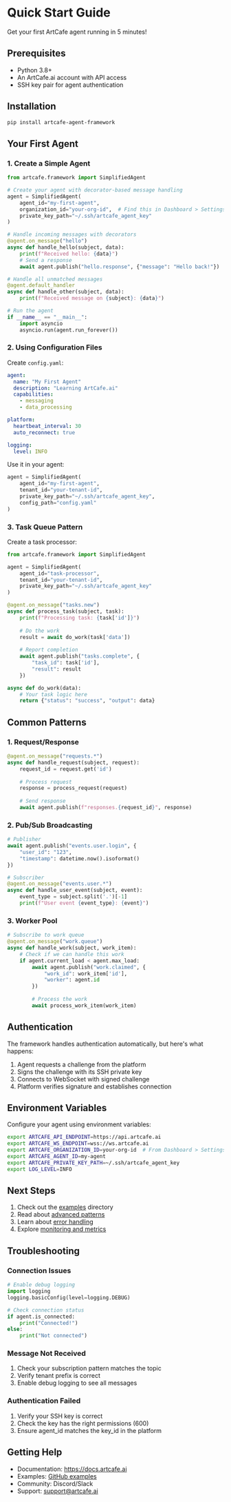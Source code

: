 # Quick Start Guide

Get your first ArtCafe agent running in 5 minutes!

## Prerequisites

- Python 3.8+
- An ArtCafe.ai account with API access
- SSH key pair for agent authentication

## Installation

```bash
pip install artcafe-agent-framework
```

## Your First Agent

### 1. Create a Simple Agent

```python
from artcafe.framework import SimplifiedAgent

# Create your agent with decorator-based message handling
agent = SimplifiedAgent(
    agent_id="my-first-agent",
    organization_id="your-org-id",  # Find this in Dashboard > Settings
    private_key_path="~/.ssh/artcafe_agent_key"
)

# Handle incoming messages with decorators
@agent.on_message("hello")
async def handle_hello(subject, data):
    print(f"Received hello: {data}")
    # Send a response
    await agent.publish("hello.response", {"message": "Hello back!"})

# Handle all unmatched messages
@agent.default_handler
async def handle_other(subject, data):
    print(f"Received message on {subject}: {data}")

# Run the agent
if __name__ == "__main__":
    import asyncio
    asyncio.run(agent.run_forever())
```

### 2. Using Configuration Files

Create `config.yaml`:

```yaml
agent:
  name: "My First Agent"
  description: "Learning ArtCafe.ai"
  capabilities:
    - messaging
    - data_processing

platform:
  heartbeat_interval: 30
  auto_reconnect: true

logging:
  level: INFO
```

Use it in your agent:

```python
agent = SimplifiedAgent(
    agent_id="my-first-agent",
    tenant_id="your-tenant-id", 
    private_key_path="~/.ssh/artcafe_agent_key",
    config_path="config.yaml"
)
```

### 3. Task Queue Pattern

Create a task processor:

```python
from artcafe.framework import SimplifiedAgent

agent = SimplifiedAgent(
    agent_id="task-processor",
    tenant_id="your-tenant-id",
    private_key_path="~/.ssh/artcafe_agent_key"
)

@agent.on_message("tasks.new")
async def process_task(subject, task):
    print(f"Processing task: {task['id']}")
    
    # Do the work
    result = await do_work(task['data'])
    
    # Report completion
    await agent.publish("tasks.complete", {
        "task_id": task['id'],
        "result": result
    })

async def do_work(data):
    # Your task logic here
    return {"status": "success", "output": data}
```

## Common Patterns

### 1. Request/Response

```python
@agent.on_message("requests.*")
async def handle_request(subject, request):
    request_id = request.get('id')
    
    # Process request
    response = process_request(request)
    
    # Send response
    await agent.publish(f"responses.{request_id}", response)
```

### 2. Pub/Sub Broadcasting

```python
# Publisher
await agent.publish("events.user.login", {
    "user_id": "123",
    "timestamp": datetime.now().isoformat()
})

# Subscriber
@agent.on_message("events.user.*")
async def handle_user_event(subject, event):
    event_type = subject.split('.')[-1]
    print(f"User event {event_type}: {event}")
```

### 3. Worker Pool

```python
# Subscribe to work queue
@agent.on_message("work.queue")
async def handle_work(subject, work_item):
    # Check if we can handle this work
    if agent.current_load < agent.max_load:
        await agent.publish("work.claimed", {
            "work_id": work_item['id'],
            "worker": agent.id
        })
        
        # Process the work
        await process_work_item(work_item)
```

## Authentication

The framework handles authentication automatically, but here's what happens:

1. Agent requests a challenge from the platform
2. Signs the challenge with its SSH private key
3. Connects to WebSocket with signed challenge
4. Platform verifies signature and establishes connection

## Environment Variables

Configure your agent using environment variables:

```bash
export ARTCAFE_API_ENDPOINT=https://api.artcafe.ai
export ARTCAFE_WS_ENDPOINT=wss://ws.artcafe.ai
export ARTCAFE_ORGANIZATION_ID=your-org-id  # From Dashboard > Settings
export ARTCAFE_AGENT_ID=my-agent
export ARTCAFE_PRIVATE_KEY_PATH=~/.ssh/artcafe_agent_key
export LOG_LEVEL=INFO
```

## Next Steps

1. Check out the [examples](../examples/) directory
2. Read about [advanced patterns](./advanced_patterns.md)
3. Learn about [error handling](./error_handling.md)
4. Explore [monitoring and metrics](./monitoring.md)

## Troubleshooting

### Connection Issues

```python
# Enable debug logging
import logging
logging.basicConfig(level=logging.DEBUG)

# Check connection status
if agent.is_connected:
    print("Connected!")
else:
    print("Not connected")
```

### Message Not Received

1. Check your subscription pattern matches the topic
2. Verify tenant prefix is correct
3. Enable debug logging to see all messages

### Authentication Failed

1. Verify your SSH key is correct
2. Check the key has the right permissions (600)
3. Ensure agent_id matches the key_id in the platform

## Getting Help

- Documentation: https://docs.artcafe.ai
- Examples: [GitHub examples](../examples/)
- Community: Discord/Slack
- Support: support@artcafe.ai